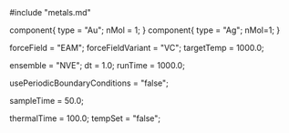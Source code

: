 <OOPSE version=4>
  <MetaData>
#include "metals.md"

component{
  type = "Au";
  nMol = 1;
}
component{
  type = "Ag";
  nMol=1;
}

forceField = "EAM";
forceFieldVariant = "VC";
targetTemp = 1000.0;

ensemble = "NVE";
dt = 1.0;
runTime = 1000.0;

usePeriodicBoundaryConditions = "false";

sampleTime = 50.0;

thermalTime = 100.0;
tempSet = "false";
  </MetaData>
</OOPSE>
